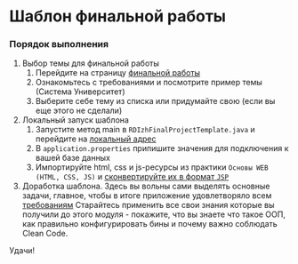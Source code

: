 # Шаблон финальной работы

### Порядок выполнения
1. Выбор темы для финальной работы
    1. Перейдите на страницу [финальной работы](https://java-online-course.github.io/course/materials/final_project/final_project)
    1. Ознакомьтесь с требованиями и посмотрите пример темы (Система Университет)
    1. Выберите себе тему из списка или придумайте свою (если вы еще этого не сделали)
1. Локальный запуск шаблона
    1. Запустите метод main в `RDIzhFinalProjectTemplate.java` и перейдите на [локальный адрес](http://localhost:8080/)
    1. В `application.properties` припишите значения для подключения к вашей базе данных
    1. Импортируйте html, css и js-ресурсы из практики `Основы WEB (HTML, CSS, JS)` и [сконвертируйте их в формат `JSP`](https://www.techwalla.com/articles/how-to-convert-html-to-jsp)
1. Доработка шаблона. Здесь вы вольны сами выделять основные задачи, главное, чтобы в итоге приложение удовлетворяло всем [требованиям](https://java-online-course.github.io/course/materials/final_project/final_project)
Старайтесь применить все свои знания которые вы получили до этого модуля - покажите, что вы знаете что такое ООП, как правильно
конфигурировать бины и почему важно соблюдать Clean Code. 

Удачи!
